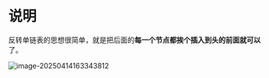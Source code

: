 # 说明

反转单链表的思想很简单，就是把后面的**每一个节点都挨个插入到头的前面就可以**了。

![image-20250414163343812](Image/image-20250414163343812.png)
